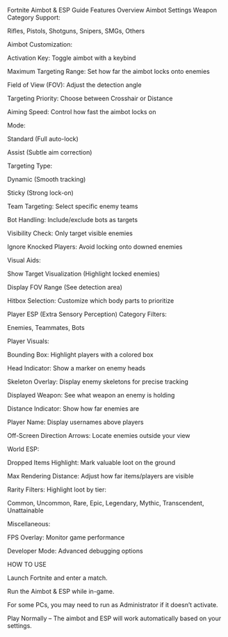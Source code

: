Fortnite Aimbot & ESP Guide
Features Overview
Aimbot Settings
Weapon Category Support:

Rifles, Pistols, Shotguns, Snipers, SMGs, Others

Aimbot Customization:

Activation Key: Toggle aimbot with a keybind

Maximum Targeting Range: Set how far the aimbot locks onto enemies

Field of View (FOV): Adjust the detection angle

Targeting Priority: Choose between Crosshair or Distance

Aiming Speed: Control how fast the aimbot locks on

Mode:

Standard (Full auto-lock)

Assist (Subtle aim correction)

Targeting Type:

Dynamic (Smooth tracking)

Sticky (Strong lock-on)

Team Targeting: Select specific enemy teams

Bot Handling: Include/exclude bots as targets

Visibility Check: Only target visible enemies

Ignore Knocked Players: Avoid locking onto downed enemies

Visual Aids:

Show Target Visualization (Highlight locked enemies)

Display FOV Range (See detection area)

Hitbox Selection: Customize which body parts to prioritize

Player ESP (Extra Sensory Perception)
Category Filters:

Enemies, Teammates, Bots

Player Visuals:

Bounding Box: Highlight players with a colored box

Head Indicator: Show a marker on enemy heads

Skeleton Overlay: Display enemy skeletons for precise tracking

Displayed Weapon: See what weapon an enemy is holding

Distance Indicator: Show how far enemies are

Player Name: Display usernames above players

Off-Screen Direction Arrows: Locate enemies outside your view

World ESP:

Dropped Items Highlight: Mark valuable loot on the ground

Max Rendering Distance: Adjust how far items/players are visible

Rarity Filters: Highlight loot by tier:

Common, Uncommon, Rare, Epic, Legendary, Mythic, Transcendent, Unattainable

Miscellaneous:

FPS Overlay: Monitor game performance

Developer Mode: Advanced debugging options





HOW TO USE

Launch Fortnite and enter a match.

Run the Aimbot & ESP while in-game.

For some PCs, you may need to run as Administrator if it doesn’t activate.

Play Normally – The aimbot and ESP will work automatically based on your settings.
